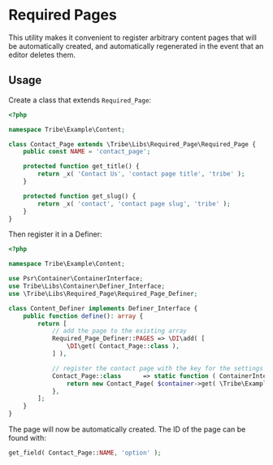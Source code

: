# Required Pages

This utility makes it convenient to register arbitrary content pages
that will be automatically created, and automatically regenerated in
the event that an editor deletes them.

## Usage

Create a class that extends `Required_Page`:

```php
<?php

namespace Tribe\Example\Content;

class Contact_Page extends \Tribe\Libs\Required_Page\Required_Page {
	public const NAME = 'contact_page';

	protected function get_title() {
		return _x( 'Contact Us', 'contact page title', 'tribe' );
	}

	protected function get_slug() {
		return _x( 'contact', 'contact page slug', 'tribe' );
	}
}
```

Then register it in a Definer:

```php
<?php

namespace Tribe\Example\Content;

use Psr\Container\ContainerInterface;
use Tribe\Libs\Container\Definer_Interface;
use \Tribe\Libs\Required_Page\Required_Page_Definer;

class Content_Definer implements Definer_Interface {
	public function define(): array {
		return [
			// add the page to the existing array
			Required_Page_Definer::PAGES => \DI\add( [
				\DI\get( Contact_Page::class ),
			] ),

			// register the contact page with the key for the settings group we want this setting to appear in
			Contact_Page::class      => static function ( ContainerInterface $container ) {
				return new Contact_Page( $container->get( \Tribe\Example\Object_Meta\Example::class )->get_group_config()['key'] );
			},
		];
	}
}
```

The page will now be automatically created. The ID of the page can be found with:

```php
get_field( Contact_Page::NAME, 'option' );
```
